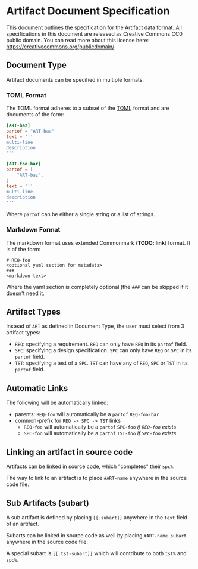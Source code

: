 # Artifact Document Specification

This document outlines the specification for the Artifact data format.
All specifications in this document are released as Creative Commons CC0
public domain. You can read more about this license here:
https://creativecommons.org/publicdomain/

## Document Type

Artifact documents can be specified in multiple formats.

### TOML Format
The TOML format adheres to a subset of the [TOML][1] format and are documents
of the form:

```toml
[ART-baz]
partof = "ART-baa"
text = '''
multi-line
description
'''

[ART-foo-bar]
partof = [
    "ART-baz",
]
text = '''
multi-line
description
'''
```

Where `partof` can be either a single string or a list of strings.

### Markdown Format
The markdown format uses extended Commonmark (**TODO: link**) format.
It is of the form:

```
# REQ-foo
<optional yaml section for metadata>
###
<markdown text>
```

Where the yaml section is completely optional (the `###` can be skipped if it
doesn't need it.

## Artifact Types

Instead of `ART` as defined in Document Type, the user must select from
3 artifact types:
- `REQ`: specifying a requirement. `REQ` can only have `REQ` in its
  `partof` field.
- `SPC`: specifying a design specification. `SPC` can only have
  `REQ` or `SPC` in its `partof` field.
- `TST`: specifying a test of a `SPC`. `TST` can have any of
  `REQ`, `SPC` or `TST` in its `partof` field.

## Automatic Links

The following will be automatically linked:
- parents: `REQ-foo` will automatically be a `partof`
    `REQ-foo-bar`
- common-prefix for `REQ -> SPC -> TST` links
    - `REQ-foo` will automatically be a `partof` `SPC-foo`
        *if `REQ-foo` exists*
    - `SPC-foo` will automatically be a `partof` `TST-foo`
        *if `SPC-foo` exists*

## Linking an artifact in source code
Artifacts can be linked in source code, which "completes" their `spc%`.

The way to link to an artifact is to place `#ART-name` anywhere in the source
code file.

## Sub Artifacts (subart)
A sub artifact is defined by placing `[[.subart]]` anywhere in the `text` field
of an artifact.

Subarts can be linked in source code as well by placing `#ART-name.subart`
anywhere in the source code file.

A special subart is `[[.tst-subart]]` which will contribute to both `tst%` and
`spc%`.


[1]: https://github.com/toml-lang/toml
